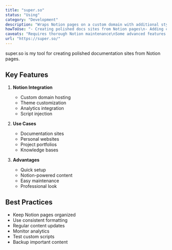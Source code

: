 ```yaml
---
title: "super.so"
status: "Using"
category: "Development"
description: "Wraps Notion pages on a custom domain with additional styling/themes"
howToUse: "- Creating polished docs sites from Notion pages\n- Adding custom scripts and analytics\n- Custom domain hosting"
caveats: "Requires thorough Notion maintenance\nSome advanced features behind a paywall"
url: "https://super.so/"
---
```


super.so is my tool for creating polished documentation sites from Notion pages.

## Key Features

1. **Notion Integration**
   - Custom domain hosting
   - Theme customization
   - Analytics integration
   - Script injection

2. **Use Cases**
   - Documentation sites
   - Personal websites
   - Project portfolios
   - Knowledge bases

3. **Advantages**
   - Quick setup
   - Notion-powered content
   - Easy maintenance
   - Professional look

## Best Practices

- Keep Notion pages organized
- Use consistent formatting
- Regular content updates
- Monitor analytics
- Test custom scripts
- Backup important content 